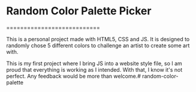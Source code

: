 # Random Color Palette Picker
===========================

This is a personal project made with HTML5, CSS and JS. It is designed to randomly chose 5 different colors to challenge an artist to create some art with. 

This is my first project where I bring JS into a website style file, so I am proud that everything is working as I intended. With that, I know it's not perfect. Any feedback would be more than welcome.# random-color-palette

